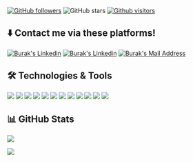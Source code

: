 [![GitHub followers](https://img.shields.io/github/followers/torukobyte?style=social)](https://github.com/torukobyte?tab=followers)
![GitHub stars](https://img.shields.io/github/stars/torukobyte?style=social)
[![Github visitors](https://visitor-badge.glitch.me/badge?page_id=torukobyte.visitor-badge)](https://GitHub.com/torukobyte/StrapDown.js/stargazers/)


## ⬇️ Contact me via these platforms! 

  <a href="https://www.twitter.com/torukobyte/" target="_blank" rel="nofollow"><img alt="Burak's Linkedin" src="https://img.shields.io/badge/Twitter-1DA1F2??style=flat-square&logo=twitter&logoColor=white" /></a>
  <a href="https://www.linkedin.com/in/torukobyte/" target="_blank" rel="nofollow"><img alt="Burak's Linkedin" src="https://img.shields.io/badge/LinkedIn-0A66C2??style=flat-square&logo=linkedin&logoColor=white" /></a>
  <a href="mailto:torukobyte@gmail.com" target="_blank" rel="nofollow"><img alt="Burak's Mail Address" src="https://img.shields.io/badge/Gmail-F14236??style=flat-square&logo=gmail&logoColor=white" /></a>

## 🛠 Technologies & Tools 
<img src="https://img.shields.io/badge/Python-6e001f??style=flat-square&logo=python&logoColor=white"></img>
<img src="https://img.shields.io/badge/C%23-6e001f??style=flat-square&logo=c-sharp&logoColor=white"></img>
<img src="https://img.shields.io/badge/JavaScript-6e001f??style=flat-square&logo=javascript&logoColor=white"></img>
<img src="https://img.shields.io/badge/TypeScript-6e001f??style=flat-square&logo=typescript&logoColor=white"></img>
<img src="https://img.shields.io/badge/.Net-6e001f??style=flat-square&logo=.net&logoColor=white"></img>
<img src="https://img.shields.io/badge/Java-6e001f??style=flat-square&logo=java&logoColor=white"></img>
<img src="https://img.shields.io/badge/PHP-6e001f??style=flat-square&logo=php&logoColor=white"></img>
<img src="https://img.shields.io/badge/Ionic-6e001f??style=flat-square&logo=ionic&logoColor=white"></img>
<img src="https://img.shields.io/badge/Flutter-6e001f??style=flat-square&logo=flutter&logoColor=white"></img>
<img src="https://img.shields.io/badge/Dart-6e001f??style=flat-square&logo=dart&logoColor=white"></img>
<img src="https://img.shields.io/badge/CSS-6e001f??style=flat-square&logo=css3&logoColor=white"></img>
<img src="https://img.shields.io/badge/HTML5-6e001f??style=flat-square&logo=html5&logoColor=white"></img>



## 📊 GitHub Stats

<p align="center">
  <p>
    <img src="https://github-readme-stats.vercel.app/api?username=torukobyte&count_private=true&show_icons=true&theme=tokyonight">
</p>
  <p>
  <img src="https://github-readme-stats.vercel.app/api/top-langs/?username=torukobyte&hide=python&layout=compact&show_icons=true&theme=tokyonight">
  </p>
</p>
